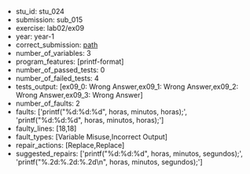 - stu_id: stu_024	       
- submission: sub_015
- exercise: lab02/ex09
- year: year-1
- correct_submission: [path](https://github.com/pmorvalho/C-Pack-IPAs/blob/main/correct_submissions/year-1/lab02/ex09/ex09-stu_024-sub_016)
- number_of_variables: 3
- program_features: [printf-format] 
- number_of_passed_tests: 0
- number_of_failed_tests: 4
- tests_output: [ex09_0: Wrong Answer,ex09_1: Wrong Answer,ex09_2: Wrong Answer,ex09_3: Wrong Answer]
- number_of_faults: 2
- faults: ['printf("%d:%d:%d", horas, minutos, horas);', 'printf("%d:%d:%d", horas, minutos, horas);']
- faulty_lines: [18,18]
- fault_types: [Variable Misuse,Incorrect Output]
- repair_actions: [Replace,Replace] 
- suggested_repairs: ['printf("%d:%d:%d", horas, minutos, segundos);', 'printf("%.2d:%.2d:%.2d\n", horas, minutos, segundos);']
